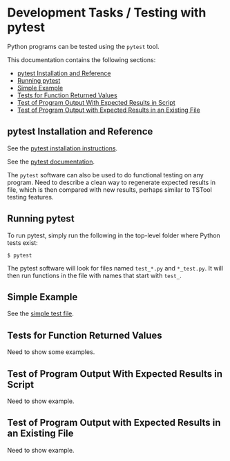 # Development Tasks / Testing with pytest

Python programs can be tested using the `pytest` tool.

This documentation contains the following sections:

* [pytest Installation and Reference](#pytest-installation-and-reference)
* [Running pytest](#running-pytest)
* [Simple Example](#simple-example)
* [ Tests for Function Returned Values](#tests-for-function-returned-values)
* [ Test of Program Output With Expected Results in Script](#test-of-program-output-with-expected-results-in-script)
* [ Test of Program Output with Expected Results in an Existing File](#test-of-program-output-with-expected-results-in-an-existing-file)

## pytest Installation and Reference

See the [pytest installation instructions](../dev-env/pytest/).

See the [pytest documentation](http://doc.pytest.org/en/latest/).

The `pytest` software can also be used to do functional testing on any program.
Need to describe a clean way to regenerate expected results in file, which is then compared with new results,
perhaps similar to TSTool testing features.

## Running pytest

To run pytest, simply run the following in the top-level folder where Python tests exist:

```
$ pytest
```

The pytest software will look for files named `test_*.py` and `*_test.py`.
It will then run functions in the file with names that start with `test_`.

## Simple Example

See the [simple test file](testing-pytest-examples/test_example.py).

## Tests for Function Returned Values

Need to show some examples.

## Test of Program Output With Expected Results in Script

Need to show example.

## Test of Program Output with Expected Results in an Existing File

Need to show example.
